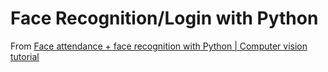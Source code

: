# Face Recognition/Login with Python

From [Face attendance + face recognition with Python | Computer vision tutorial ](https://www.youtube.com/watch?list=TLGG_2vvgdrLLigyNjEyMjAyMw&v=z_dbnYHAQYg)
